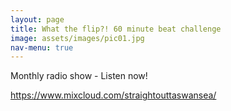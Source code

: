 ```yaml
---
layout: page
title: What the flip?! 60 minute beat challenge
image: assets/images/pic01.jpg
nav-menu: true
---
```


Monthly radio show - Listen now!

https://www.mixcloud.com/straightouttaswansea/

